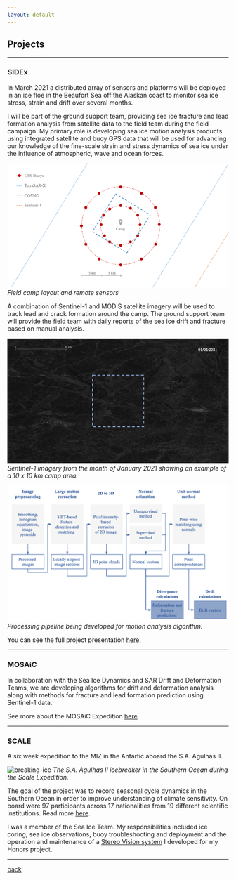 ```yaml
---
layout: default
---
```


## Projects

* * *

### SIDEx

In March 2021 a distributed array of sensors and platforms will be deployed in an ice floe in the Beaufort Sea off the Alaskan coast to monitor sea ice stress, strain and drift over several months.

I will be part of the ground support team, providing sea ice fracture and lead formation analysis from satellite data to the field team during the field campaign.  My primary role is developing sea ice motion analysis products using integrated satellite and buoy GPS data that will be used for advancing our knowledge of the fine-scale strain and stress dynamics of sea ice under the influence of atmospheric, wave and ocean forces.


![sidex-camp](./assets/img/sidex-camp.gif)
_Field camp layout and remote sensors_


A combination of Sentinel-1 and MODIS satellite imagery will be used to track lead and crack formation around the camp. The ground support team will provide the field team with daily reports of the sea ice drift and fracture based on manual analysis.


![sentinel-1](./assets/img/sentinel-1.gif)
_Sentinel-1 imagery from the month of January 2021 showing an example of a 10 x 10 km camp area._


![pipeline](./assets/img/pipeline.png)
_Processing pipeline being developed for motion analysis algorithm._


You can see the full project presentation [here](./Projects.pdf).

* * *

### MOSAiC

In collaboration with the Sea Ice Dynamics and SAR Drift and Deformation Teams, we are developing algorithms for drift and deformation analysis along with methods for fracture and lead formation prediction using Sentinel-1 data. 

See more about the MOSAiC Expedition [here](https://mosaic-expedition.org/).

* * *

### SCALE

A six week expedition to the MIZ in the Antartic aboard the S.A. Agulhas II. 

![breaking-ice](./assets/img/breaking-ice.gif)
_The S.A. Agulhas II icebreaker in the Southern Ocean during the Scale Expedition._

The goal of the project was to record seasonal cycle dynamics in the Southern Ocean in order to improve understanding of climate sensitivity. On board were 97 participants across 17 nationalities from 19 different scientific institutions. Read more [here](https://www.sanap.ac.za/spring-cruise-2019-onboard-the-s-a-agulhas-ii).

I was a member of the Sea Ice Team. My responsibilities included ice coring, sea ice observations, buoy troubleshooting and deployment and the operation and maintenance of a [Stereo Vision system](./thesis.pdf) I developed for my Honors project.

* * *

[back](./)
